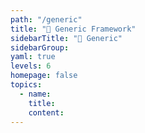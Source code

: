 ```yaml
---
path: "/generic"
title: "📄 Generic Framework"
sidebarTitle: "📄 Generic"
sidebarGroup:
yaml: true
levels: 6
homepage: false
topics:
  - name:
    title:
    content:
---
```

